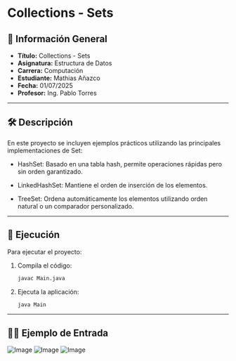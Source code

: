 
# Collections - Sets

## 📌 Información General

- **Título:** Collections - Sets
- **Asignatura:** Estructura de Datos
- **Carrera:** Computación
- **Estudiante:** Mathias Añazco
- **Fecha:** 01/07/2025
- **Profesor:** Ing. Pablo Torres

---

## 🛠️ Descripción

En este proyecto se incluyen ejemplos prácticos utilizando las principales implementaciones de Set:

- HashSet: Basado en una tabla hash, permite operaciones rápidas pero sin orden garantizado.

- LinkedHashSet: Mantiene el orden de inserción de los elementos.

- TreeSet: Ordena automáticamente los elementos utilizando orden natural o un comparador personalizado.

---

## 🚀 Ejecución

Para ejecutar el proyecto:

1. Compila el código:
    ```bash
    javac Main.java
    ```
2. Ejecuta la aplicación:
    ```bash
    java Main
    ```

---

## 🧑‍💻 Ejemplo de Entrada

![Image](https://github.com/user-attachments/assets/45cb76bb-4419-4dc4-9c7b-8fc15fdc4478)
![Image](https://github.com/user-attachments/assets/38066ffc-45e0-44d8-8019-f83db6df92d9)
![Image](https://github.com/Mathias-Anazco/icc-est-u2-Sets/issues/3#issue-3196010042)